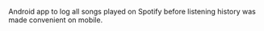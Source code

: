 Android app to log all songs played on Spotify before listening history was made convenient on mobile.
